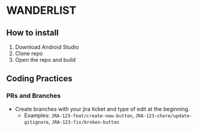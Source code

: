 # WANDERLIST

## How to install
1. Download Android Studio
2. Clone repo
3. Open the repo and build

## Coding Practices
### PRs and Branches
- Create branches with your jira ticket and type of edit at the beginning.
  - Examples: `JRA-123-feat/create-new-button`, `JRA-123-chore/update-gitignore`, `JRA-123-fix/broken-button`
